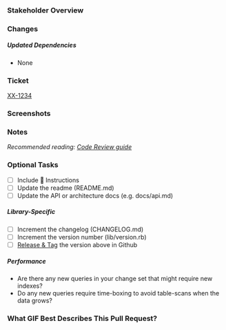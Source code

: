 ### Stakeholder Overview

<!--
This section should provide a brief overview of the changes and the motivation for the changes in a 
manner friendly to non-technical people and to technical people who don't know the context or are not
subject matter experts on the system or update being made. Consider the logical need for the change, 
as well as the logical effect of the change, particularly as any end-users would experience it.

Good example:
IHP is in the process of updating the way carts get built. This is the core cart creation 
logic that sorts and groups orders into carts. With the upcoming change for the UI, users will 
be able to skip the Press Staging Queue and create a cart based on the flash count for the 
printer they are selecting for.

Good example:
We are currently sending all pageViewTags as custom events to fullstory which results in Fullstory 
throttling Custom Events for our accounts. This prevents us from using custom events for more legitimate 
users (e.g. custom event to track when a user is in test group).
This change is going to help Swag Management to identify sessions of users in the Swag Management test group.

Bad example:
change ingress
-->

### Changes

<!--
Please describe your code changes in detail for reviewers. Explain the technical solution you have provided and how it addresses the issue at hand.
-->

##### Updated Dependencies
 - None
<!--
Please include any notes that might be helpful for a reviewer to check the dependency changes you might have introduced.
  - gem version update
  - new gem introduced
  - data model update
-->

### Ticket

<!-- Fill in the ticket information with the details of your feature -->
[XX-1234](https://customink.atlassian.net/browse/XX-1234)

### Screenshots

<!--
Please include any screenshots that communicate the visual story of the change that is being made.
-->

### Notes

_Recommended reading: [Code Review guide](https://github.com/customink/guides/blob/master/operations/code-review/README.md)_

<!--
Please include any notes that might be helpful for a reviewer to keep in mind while reading the changes.
-->

### Optional Tasks

<!--
Common, optional tasks are included here in case you forgot something important.
-->

- [ ] Include 🎩 Instructions
- [ ] Update the readme (README.md)
- [ ] Update the API or architecture docs (e.g. docs/api.md)

##### Library-Specific

- [ ] Increment the changelog (CHANGELOG.md)
- [ ] Increment the version number (lib/version.rb)
- [ ] [Release & Tag][release] the version above in Github

[release]: https://docs.github.com/en/github/administering-a-repository/managing-releases-in-a-repository

##### Performance
- Are there any new queries in your change set that might require new indexes?
- Do any new queries require time-boxing to avoid table-scans when the data grows?

### What GIF Best Describes This Pull Request?

<!--
![](https://i.giphy.com/media/WNuF3KK9NaQ8w/source.gif)
-->
